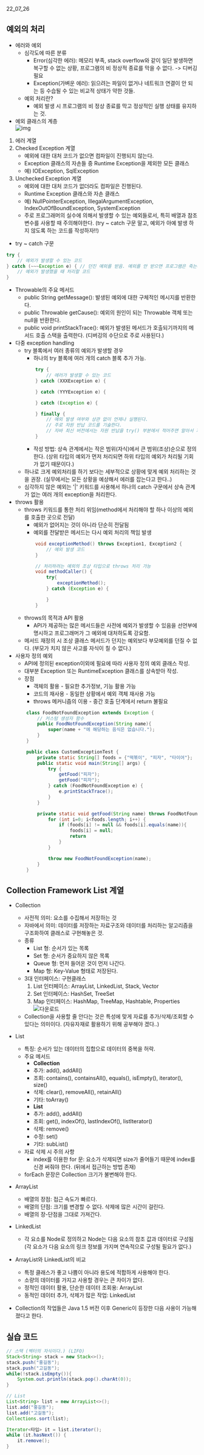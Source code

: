 22_07_26  

## 예외의 처리  
* 에러와 예외
    * 심각도에 따른 분류
        * Error(심각한 에러): 메모리 부족, stack overflow와 같이 일단 발생하면 복구할 수 없는 상황, 프로그램의 비 정상적 종료를 막을 수 없다. -> 디버깅 필요
        * Exception(가벼운 에러): 읽으려는 파일이 없거나 네트워크 연결이 안 되는 등 수습될 수 있는 비교적 상태가 약한 것들. 
    * 예외 처리란?
        * 예외 발생 시 프로그램의 비 정상 종료를 막고 정상적인 실행 상태를 유지하는 것.
* 예외 클래스의 계층  
![img](https://user-images.githubusercontent.com/59447235/180996424-4839bca7-4f3a-4ad0-82ec-154691dd9272.jpg)  
1. 에러 계열
2. Checked Exception 계열
    * 예외에 대한 대처 코드가 없으면 컴파일이 진행되지 않는다.
    * Exception 클래스의 자손들 중 Runtime Exception을 제외한 모든 클래스
    * 예) IOException, SqlException
3. Unchecked Exception 계열
    * 예외에 대한 대처 코드가 없더라도 컴파일은 진행된다.  
    * Runtime Exception 클래스와 자손 클래스
    * 예) NullPointerException, IllegalArgumentException, IndexOutOfBoundException, SystemException
    * 주로 프로그래머의 실수에 의해서 발생할 수 있는 예외들로서, 특히 배열과 참조 변수를 사용할 때 주의해야한다. (try ~ catch 구문 말고, 예외가 아예 발생 하지 않도록 하는 코드를 작성하자!!)
* try ~ catch 구문  
```java
try {
    // 예외가 발생할 수 있는 코드
} catch (~~~Exception e) { // 던진 예외를 받음. 예외를 안 받으면 프로그램은 죽는다.
    // 예외가 발생했을 때 처리할 코드
}
```  
* Throwable의 주요 메서드
    * public String getMessage(): 발생된 예외에 대한 구체적인 메시지를 반환한다.
    * public Throwable getCause(): 예외의 원인이 되는 Throwable 객체 또는 null을 반환한다.
    * public void printStackTrace(): 예외가 발생된 메서드가 호출되기까지의 메서드 호출 스택을 출력한다. (디버깅의 수단으로 주로 사용된다.)  
* 다중 exception handling
    * try 블록에서 여러 종류의 예외가 발생할 경우
        * 하나의 try 블록에 여러 개의 catch 블록 추가 가능.
        ```java  
            try {
                // 에러가 발생할 수 있는 코드
            } catch (XXXException e) {

            } catch (YYYException e) {

            } catch (Exception e) {

            } finally {
                // 예외 발생 여부와 상관 없이 언제나 실행된다.
                // 주로 자원 반납 코드를 기술한다.
                // 자바 최신 버전에서는 자원 반납을 try() 부분에서 적어주면 알아서 자원을 반납해주는 기능이 있다.
            }
        ```  
        * 작성 방법: 상속 관계에서는 작은 범위(자식)에서 큰 범위(조상)순으로 정의한다. (상위 타입의 예외가 먼저 처리되면 하위 타입의 예외가 처리될 기회가 없기 때문이다.)
    * 하나로 크게 예외처리를 하기 보다는 세부적으로 상황에 맞게 예외 처리하는 것을 권장. (실무에서는 모든 상황을 예상해서 에러를 잡는다고 한다..)
    * 심각하지 않은 예외는 '|' 키워드를 사용해서 하나의 catch 구문에서 상속 관계가 없는 여러 개의 exception을 처리한다.  
* throws 활용
    * throws 키워드를 통한 처리 위임(method에서 처리해야 할 하나 이상의 예외를 호출한 곳으로 전달)
        * 예외가 없어지는 것이 아니라 단순히 전달됨
        * 예외를 전달받은 메서드는 다시 예외 처리의 책임 발생
        ```java
            void exceptionMethod() throws Exception1, Exception2 {
                // 예외 발생 코드
            }

            // 처리하려는 예외의 조상 타입으로 throws 처리 가능
            void methodCaller() {
                try{
                    exceptionMethod();
                } catch (Exception e) {

                }
            }
        ```  
    * throws의 목적과 API 활용
        * API가 제공하는 많은 메서드들은 사전에 예외가 발생할 수 있음을 선언부에 명시하고 프로그래머가 그 예외에 대처하도록 강요함.
    * 메서드 재정의 시 조상 클래스 메서드가 던지는 예외보다 부모예외를 던질 수 없다. (부모가 치지 않은 사고를 자식이 칠 수 없다.)
* 사용자 정의 예외
    * API에 정의된 exception이외에 필요에 따라 사용자 정의 예외 클래스 작성.
    * 대부분 Exception 또는 RuntimeException 클래스를 상속받아 작성.
    * 장점
        * 객체의 활용 - 필요한 추가정보, 기능 활용 가능
        * 코드의 재사용 - 동일한 상황에서 예외 객체 재사용 가능
        * throws 메커니즘의 이용 - 중간 호출 단계에서 return 불필요  
    ```java
        class FoodNotFoundException extends Exception {
            // 커스텀 생성자 함수
            public FoodNotFoundException(String name){
                super(name + "에 해당하는 음식은 없습니다.");
            }
        }

        public class CustomExceptionTest {
            private static String[] foods = {"떡볶이", "피자", "타이어"};
            public static void main(String[] args) {
                try {
                    getFood("피자");
                    getFood("피자");
                } catch (FoodNotFoundException e) {
                    e.printStackTrace();
                }
            }

            private static void getFood(String name) throws FoodNotFoundException {
                for (int i=0; i<foods.length; i++) {
                    if (foods[i] != null && foods[i].equals(name)){
                        foods[i] = null;
                        return
                    }
                }

                throw new FoodNotFoundException(name);
            }
        }
    ```  

## Collection Framework List 계열  
* Collection
    * 사전적 의미: 요소를 수집해서 저장하는 것
    * 자바에서 의미: 데이터를 저장하는 자료구조와 데이터를 처리하는 알고리즘을 구조화하여 클래스로 구현해놓은 것.
    * 종류
        * List 형: 순서가 있는 목록
        * Set 형: 순서가 중요하지 않은 목록
        * Queue 형: 먼저 들어온 것이 먼저 나간다.
        * Map 형: Key-Value 형태로 저장된다.
    * 3대 인터페이스: 구현클래스
        1. List 인터페이스: ArrayList, LinkedList, Stack, Vector
        2. Set 인터페이스: HashSet, TreeSet
        3. Map 인터페이스: HashMap, TreeMap, Hashtable, Properties  
    ![다운로드](https://user-images.githubusercontent.com/59447235/181008724-f2a6e9a7-02bb-4679-a835-b4e20aa6cf40.png)  
    * Collection을 사용할 줄 안다는 것은 특성에 맞게 자료를 추가/삭제/조회할 수 있다는 의미이다. (자유자재로 활용하기 위해 공부해야 겠다..)  

* List
    * 특징: 순서가 있는 데이터의 집합으로 데이터의 중복을 허락.
    * 주요 메서드
        * **Collection**
        * 추가: add(), addAll()
        * 조회: contains(), containsAll(), equals(), isEmpty(), iterator(), size()
        * 삭제: clear(), removeAll(), retainAll()
        * 기타: toArray()
        * **List**
        * 추가: add(), addAll()
        * 조회: get(), indexOf(), lastIndexOf(), listIterator()
        * 삭제: remove()
        * 수정: set()
        * 기타: subList()  
    * 자료 삭제 시 주의 사항
        * index를 이용한 for 문: 요소가 삭제되면 size가 줄어들기 때문에 index를 신경 써줘야 한다. (뒤에서 접근하는 방법 존재)
    * forEach 문장은 Collection 크기가 불변해야 한다.
* ArrayList
    * 배열의 장점: 접근 속도가 빠르다.
    * 배열의 단점: 크기를 변경할 수 없다. 삭제에 많은 시간이 걸린다.
    * 배열의 장-단점을 그대로 가져간다.
* LinkedList
    * 각 요소를 Node로 정의하고 Node는 다음 요소의 참조 값과 데이터로 구성됨(각 요소가 다음 요소의 링크 정보를 가지며 연속적으로 구성될 필요가 없다.)
* ArrayList와 LinkedList의 비교
    * 특정 클래스가 좋고 나쁨이 아니라 용도에 적합하게 사용해야 한다.
    * 소량의 데이터를 가지고 사용할 경우는 큰 차이가 없다.
    * 정적인 데이터 활용, 단순한 데이터 조회용: ArrayList
    * 동적인 데이터 추가, 삭제가 많은 작업: LinkedList
* Collection의 작업들은 Java 1.5 버전 이후 Generic이 등장한 다음 사용이 가능해졌다고 한다.  

## 실습 코드  
```java
// 스택 (벡터의 자식이다.) (LIFO)
Stack<String> stack = new Stack<>();
stack.push("홍길동");
stack.push("고길동");
while(!stack.isEmpty()){
    System.out.println(stack.pop().charAt(0));
}

// List
List<String> list = new ArrayList<>();
list.add("홍길동");
list.add("고길동");
Collections.sort(list);

Iterator<타입> it = list.iterator();
while (it.hasNext()) {
    it.remove();
}
```  

